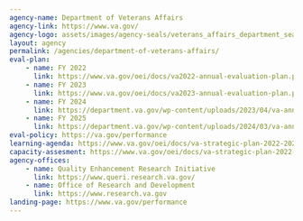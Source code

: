 ```yaml
---
agency-name: Department of Veterans Affairs
agency-link: https://www.va.gov/
agency-logo: assets/images/agency-seals/veterans_affairs_department_seal.png
layout: agency
permalink: /agencies/department-of-veterans-affairs/
eval-plan:
    - name: FY 2022
      link: https://www.va.gov/oei/docs/va2022-annual-evaluation-plan.pdf
    - name: FY 2023
      link: https://www.va.gov/oei/docs/va2023-annual-evaluation-plan.pdf
    - name: FY 2024
      link: https://department.va.gov/wp-content/uploads/2023/04/va-annual-evaluation-plan-2024.pdf
    - name: FY 2025
      link: https://department.va.gov/wp-content/uploads/2024/03/va-annual-evaluation-plan-2025.pdf
eval-policy: https://va.gov/performance
learning-agenda: https://www.va.gov/oei/docs/va-strategic-plan-2022-2028.pdf#page=138
capacity-assesment: https://www.va.gov/oei/docs/va-strategic-plan-2022-2028.pdf#page=169
agency-offices:
    - name: Quality Enhancement Research Initiative
      link: https://www.queri.research.va.gov/
    - name: Office of Research and Development
      link: https://www.research.va.gov
landing-page: https://www.va.gov/performance
---
```

